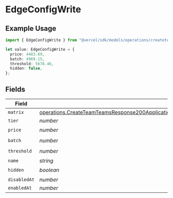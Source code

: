 # EdgeConfigWrite

## Example Usage

```typescript
import { EdgeConfigWrite } from "@vercel/sdk/models/operations/createteam.js";

let value: EdgeConfigWrite = {
  price: 4483.69,
  batch: 4969.15,
  threshold: 5678.46,
  hidden: false,
};
```

## Fields

| Field                                                                                                                                                                                                                                | Type                                                                                                                                                                                                                                 | Required                                                                                                                                                                                                                             | Description                                                                                                                                                                                                                          |
| ------------------------------------------------------------------------------------------------------------------------------------------------------------------------------------------------------------------------------------ | ------------------------------------------------------------------------------------------------------------------------------------------------------------------------------------------------------------------------------------ | ------------------------------------------------------------------------------------------------------------------------------------------------------------------------------------------------------------------------------------ | ------------------------------------------------------------------------------------------------------------------------------------------------------------------------------------------------------------------------------------ |
| `matrix`                                                                                                                                                                                                                             | [operations.CreateTeamTeamsResponse200ApplicationJSONResponseBodyBillingInvoiceItemsEdgeConfigWriteMatrix](../../models/operations/createteamteamsresponse200applicationjsonresponsebodybillinginvoiceitemsedgeconfigwritematrix.md) | :heavy_minus_sign:                                                                                                                                                                                                                   | N/A                                                                                                                                                                                                                                  |
| `tier`                                                                                                                                                                                                                               | *number*                                                                                                                                                                                                                             | :heavy_minus_sign:                                                                                                                                                                                                                   | N/A                                                                                                                                                                                                                                  |
| `price`                                                                                                                                                                                                                              | *number*                                                                                                                                                                                                                             | :heavy_check_mark:                                                                                                                                                                                                                   | N/A                                                                                                                                                                                                                                  |
| `batch`                                                                                                                                                                                                                              | *number*                                                                                                                                                                                                                             | :heavy_check_mark:                                                                                                                                                                                                                   | N/A                                                                                                                                                                                                                                  |
| `threshold`                                                                                                                                                                                                                          | *number*                                                                                                                                                                                                                             | :heavy_check_mark:                                                                                                                                                                                                                   | N/A                                                                                                                                                                                                                                  |
| `name`                                                                                                                                                                                                                               | *string*                                                                                                                                                                                                                             | :heavy_minus_sign:                                                                                                                                                                                                                   | N/A                                                                                                                                                                                                                                  |
| `hidden`                                                                                                                                                                                                                             | *boolean*                                                                                                                                                                                                                            | :heavy_check_mark:                                                                                                                                                                                                                   | N/A                                                                                                                                                                                                                                  |
| `disabledAt`                                                                                                                                                                                                                         | *number*                                                                                                                                                                                                                             | :heavy_minus_sign:                                                                                                                                                                                                                   | N/A                                                                                                                                                                                                                                  |
| `enabledAt`                                                                                                                                                                                                                          | *number*                                                                                                                                                                                                                             | :heavy_minus_sign:                                                                                                                                                                                                                   | N/A                                                                                                                                                                                                                                  |